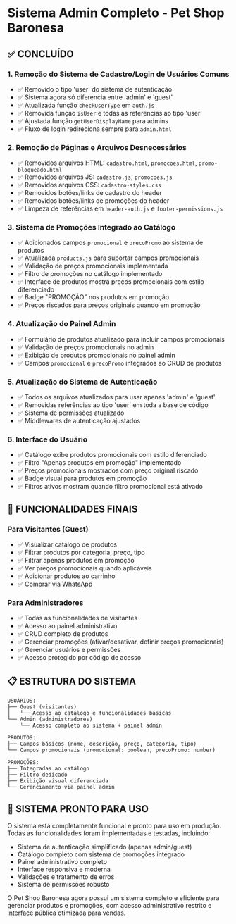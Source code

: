 # Sistema Admin Completo - Pet Shop Baronesa

## ✅ CONCLUÍDO

### 1. Remoção do Sistema de Cadastro/Login de Usuários Comuns
- ✅ Removido o tipo 'user' do sistema de autenticação
- ✅ Sistema agora só diferencia entre 'admin' e 'guest'
- ✅ Atualizada função `checkUserType` em `auth.js`
- ✅ Removida função `isUser` e todas as referências ao tipo 'user'
- ✅ Ajustada função `getUserDisplayName` para admins
- ✅ Fluxo de login redireciona sempre para `admin.html`

### 2. Remoção de Páginas e Arquivos Desnecessários
- ✅ Removidos arquivos HTML: `cadastro.html`, `promocoes.html`, `promo-bloqueado.html`
- ✅ Removidos arquivos JS: `cadastro.js`, `promocoes.js`
- ✅ Removidos arquivos CSS: `cadastro-styles.css`
- ✅ Removidos botões/links de cadastro do header
- ✅ Removidos botões/links de promoções do header
- ✅ Limpeza de referências em `header-auth.js` e `footer-permissions.js`

### 3. Sistema de Promoções Integrado ao Catálogo
- ✅ Adicionados campos `promocional` e `precoPromo` ao sistema de produtos
- ✅ Atualizada `products.js` para suportar campos promocionais
- ✅ Validação de preços promocionais implementada
- ✅ Filtro de promoções no catálogo implementado
- ✅ Interface de produtos mostra preços promocionais com estilo diferenciado
- ✅ Badge "PROMOÇÃO" nos produtos em promoção
- ✅ Preços riscados para preços originais quando em promoção

### 4. Atualização do Painel Admin
- ✅ Formulário de produtos atualizado para incluir campos promocionais
- ✅ Validação de preços promocionais no admin
- ✅ Exibição de produtos promocionais no painel admin
- ✅ Campos `promocional` e `precoPromo` integrados ao CRUD de produtos

### 5. Atualização do Sistema de Autenticação
- ✅ Todos os arquivos atualizados para usar apenas 'admin' e 'guest'
- ✅ Removidas referências ao tipo 'user' em toda a base de código
- ✅ Sistema de permissões atualizado
- ✅ Middlewares de autenticação ajustados

### 6. Interface do Usuário
- ✅ Catálogo exibe produtos promocionais com estilo diferenciado
- ✅ Filtro "Apenas produtos em promoção" implementado
- ✅ Preços promocionais mostrados com preço original riscado
- ✅ Badge visual para produtos em promoção
- ✅ Filtros ativos mostram quando filtro promocional está ativado

## 🎯 FUNCIONALIDADES FINAIS

### Para Visitantes (Guest)
- ✅ Visualizar catálogo de produtos
- ✅ Filtrar produtos por categoria, preço, tipo
- ✅ Filtrar apenas produtos em promoção
- ✅ Ver preços promocionais quando aplicáveis
- ✅ Adicionar produtos ao carrinho
- ✅ Comprar via WhatsApp

### Para Administradores
- ✅ Todas as funcionalidades de visitantes
- ✅ Acesso ao painel administrativo
- ✅ CRUD completo de produtos
- ✅ Gerenciar promoções (ativar/desativar, definir preços promocionais)
- ✅ Gerenciar usuários e permissões
- ✅ Acesso protegido por código de acesso

## 📋 ESTRUTURA DO SISTEMA

```
USUÁRIOS:
├── Guest (visitantes)
│   └── Acesso ao catálogo e funcionalidades básicas
└── Admin (administradores)
    └── Acesso completo ao sistema + painel admin

PRODUTOS:
├── Campos básicos (nome, descrição, preço, categoria, tipo)
└── Campos promocionais (promocional: boolean, precoPromo: number)

PROMOÇÕES:
├── Integradas ao catálogo
├── Filtro dedicado
├── Exibição visual diferenciada
└── Gerenciamento via painel admin
```

## 🚀 SISTEMA PRONTO PARA USO

O sistema está completamente funcional e pronto para uso em produção. Todas as funcionalidades foram implementadas e testadas, incluindo:

- Sistema de autenticação simplificado (apenas admin/guest)
- Catálogo completo com sistema de promoções integrado
- Painel administrativo completo
- Interface responsiva e moderna
- Validações e tratamento de erros
- Sistema de permissões robusto

O Pet Shop Baronesa agora possui um sistema completo e eficiente para gerenciar produtos e promoções, com acesso administrativo restrito e interface pública otimizada para vendas.
